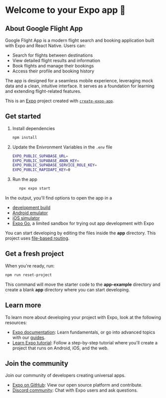 # Welcome to your Expo app 👋

## About Google Flight App

Google Flight App is a modern flight search and booking application built with Expo and React Native. Users can:

- Search for flights between destinations
- View detailed flight results and information
- Book flights and manage their bookings
- Access their profile and booking history

The app is designed for a seamless mobile experience, leveraging mock data and a clean, intuitive interface. It serves as a foundation for learning and extending flight-related features.

This is an [Expo](https://expo.dev) project created with [`create-expo-app`](https://www.npmjs.com/package/create-expo-app).

## Get started

1. Install dependencies

   ```bash
   npm install
   ```

2. Update the Enivronment Variables in the `.env` file

   ```bash
   EXPO_PUBLIC_SUPABASE_URL=
   EXPO_PUBLIC_SUPABASE_ANON_KEY=
   EXPO_PUBLIC_SUPABASE_SERVICE_ROLE_KEY=
   EXPO_PUBLIC_RAPIDAPI_KEY=0

   ```

3. Run the app
   ```bash
      npx expo start
   ```

In the output, you'll find options to open the app in a

- [development build](https://docs.expo.dev/develop/development-builds/introduction/)
- [Android emulator](https://docs.expo.dev/workflow/android-studio-emulator/)
- [iOS simulator](https://docs.expo.dev/workflow/ios-simulator/)
- [Expo Go](https://expo.dev/go), a limited sandbox for trying out app development with Expo

You can start developing by editing the files inside the **app** directory. This project uses [file-based routing](https://docs.expo.dev/router/introduction).

## Get a fresh project

When you're ready, run:

```bash
npm run reset-project
```

This command will move the starter code to the **app-example** directory and create a blank **app** directory where you can start developing.

## Learn more

To learn more about developing your project with Expo, look at the following resources:

- [Expo documentation](https://docs.expo.dev/): Learn fundamentals, or go into advanced topics with our [guides](https://docs.expo.dev/guides).
- [Learn Expo tutorial](https://docs.expo.dev/tutorial/introduction/): Follow a step-by-step tutorial where you'll create a project that runs on Android, iOS, and the web.

## Join the community

Join our community of developers creating universal apps.

- [Expo on GitHub](https://github.com/expo/expo): View our open source platform and contribute.
- [Discord community](https://chat.expo.dev): Chat with Expo users and ask questions.
